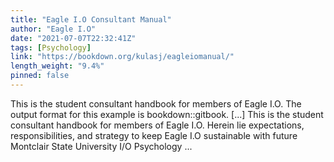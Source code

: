 ```yaml
---
title: "Eagle I.O Consultant Manual"
author: "Eagle I.O"
date: "2021-07-07T22:32:41Z"
tags: [Psychology]
link: "https://bookdown.org/kulasj/eagleiomanual/"
length_weight: "9.4%"
pinned: false
---
```


This is the student consultant handbook for members of Eagle I.O. The output format for this example is bookdown::gitbook. [...] This is the student consultant handbook for members of Eagle I.O. Herein lie expectations, responsibilities, and strategy to keep Eagle I.O sustainable with future Montclair State University I/O Psychology ...
